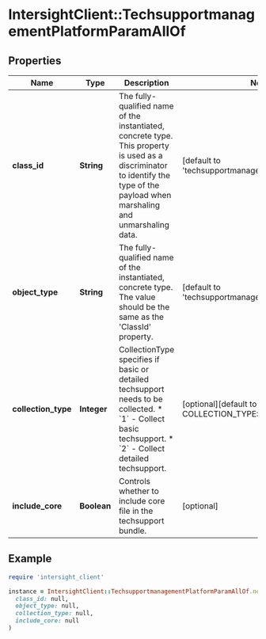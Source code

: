 # IntersightClient::TechsupportmanagementPlatformParamAllOf

## Properties

| Name | Type | Description | Notes |
| ---- | ---- | ----------- | ----- |
| **class_id** | **String** | The fully-qualified name of the instantiated, concrete type. This property is used as a discriminator to identify the type of the payload when marshaling and unmarshaling data. | [default to &#39;techsupportmanagement.PlatformParam&#39;] |
| **object_type** | **String** | The fully-qualified name of the instantiated, concrete type. The value should be the same as the &#39;ClassId&#39; property. | [default to &#39;techsupportmanagement.PlatformParam&#39;] |
| **collection_type** | **Integer** | CollectionType specifies if basic or detailed techsupport needs to be collected. * &#x60;1&#x60; - Collect basic techsupport. * &#x60;2&#x60; - Collect detailed techsupport. | [optional][default to COLLECTION_TYPE::N1] |
| **include_core** | **Boolean** | Controls whether to include core file in the techsupport bundle. | [optional] |

## Example

```ruby
require 'intersight_client'

instance = IntersightClient::TechsupportmanagementPlatformParamAllOf.new(
  class_id: null,
  object_type: null,
  collection_type: null,
  include_core: null
)
```

